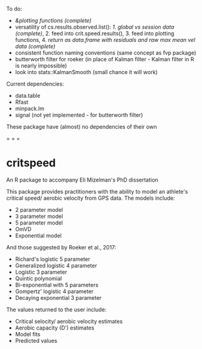 To do:

* *&plotting functions (complete)*    
* versatility of cs.results.observed.list(): *1. global vs session data (complete)*, 2. feed into crit.speed.results(), 3. feed into plotting functions, 4. *return as data.frame with residuals and raw max mean vel data (complete)*        
* consistent function naming conventions (same concept as fvp package)    
* butterworth filter for roeker (in place of Kalman filter - Kalman filter in R is nearly impossible)    
* look into stats::KalmanSmooth (small chance it will work)    

Current dependencies:

* data.table    
* Rfast    
* minpack.lm    
* signal (not yet implemented - for butterworth filter)    

These package have (almost) no dependencies of their own    

= = =

# critspeed
An R package to accompany Eli Mizelman's PhD dissertation


This package provides practitioners with the ability to model an athlete's critical speed/ aerobic velocity from GPS data. The models include:    
* 2 parameter model    
* 3 parameter model    
* 5 parameter model    
* OmVD    
* Exponential model    

And those suggested by Roeker et al., 2017:    
* Richard's logistic 5 parameter    
* Generalized logistic 4 parameter    
* Logistic 3 parameter    
* Quintic polynomial    
* Bi-exponential with 5 parameters    
* Gompertz' logistic 4 parameter    
* Decaying exponential 3 parameter    


The values returned to the user include:    
* Critical selocity/ aerobic velocity estimates    
* Aerobic capacity (D') estimates    
* Model fits    
* Predicted values    
